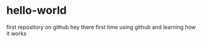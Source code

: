 # hello-world
first repository on github
hey there
first time using github and learning how it works
